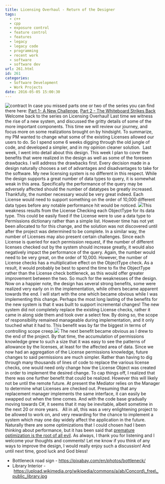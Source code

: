 ```yaml
---
title: Licensing Overhaul - Return of the Designer
tags:
  - c++
  - cpp
  - exposure control
  - feature control
  - features
  - legacy
  - legacy code
  - programming
  - recent work
  - software
  - software dev
url: 261.html
id: 261
categories:
  - Software Development
  - Work Projects
date: 2016-05-05 15:00:30
---
```


![contract](/img/post_img/contract.jpg) In case you missed parts one or two of the series you can find there here: [Part 1- A New Challenge](/2016/04/21/licensing-overhaul-introduction/), [Part 2 - The Whiteboard Strikes Back](/2016/04/28/licensing-overhaul-the-whiteboard-strikes-back/) Welcome back to the series on Licensing Overhaul! Last time we witness the rise of a new system, and discussed the gritty details of some of the more important components. This time we will review our journey, and focus more on some realizations brought on by hindsight. To summarize, my PM wanted to change what some of the existing Licenses allowed our users to do. So I spend some 6 weeks digging through the old jungle of code, and developed a simpler, and in my opinion cleaner solution.  Last week, I went into detail about this design. This week I plan to cover the benefits that were realized in the design as well as some of the foreseen drawbacks. I will address the drawbacks first. Every decision made in a design naturally chooses a set of advantages and disadvantages to take for the software. My new licensing system is no different in this respect. While the design supports a great number of data types to query, it is somewhat weak in this area. Specifically the performance of the query may be adversely affected should the number of datatypes be greatly increased. Thankfully, the number necessary would be very great indeed. Each License would need to support something on the order of 10,000 different data types before any notable performance hit would be noticed. ![](/img/post_img/bottleneck_roadsign.png)This weakness results from the License Checking each ObjectType for its data type. This could be easily fixed if the License were to use a data type to Permissions dictionary rather than a simple list. However time has not yet been allocated to for this change, and the solution was not discovered until after the project was determined to be complete. In a similar way, the number of Licenses may also present certain challenges. Since each License is queried for each permission request, if the number of different licenses checked out by the system should increase greatly, it would also negatively impact the performance of the query. Again, the number would need to be very great, on the order of 10,000. However, the number of License checks has a multiplicative effect on the ObjectType check. As a result, it would probably be best to spend the time to fix the ObjectType rather than the License check bottleneck, as this would offer greater improvement between the two. So much for the weaknesses of the design. Now on a happier note, the design has several strong benefits, some were realized very early on in the implementation, while others became apparent towards the end. I will start with the one which became obvious while I was implementing this change. Perhaps the most long lasting of the benefits for the new system is that it was built to support incremental changes! The new system did not completely replace the existing License checks, rather it came in along side them and took over a select few. By doing so, the scope of responsibility remained manageable during implementation, and it only touched what it had to. This benefit was by far the biggest in terms of controlling scope creep.![](https://upload.wikimedia.org/wikipedia/commons/a/ab/Concord_free_public_library.jpg) The next benefit became obvious as I drew to the end of the project. By that time, the accumulation of permissions knowledge grew to such a size that it was easy to see the patterns of allowance by the licenses, at least for the affected area of data. Since we now had an aggregation of the License permissions knowledge, future changes to said permissions are much simpler. Rather than having to dig through many thousands of lines of code to replace the various license checks, one would need only change how the License Object was created in order to implement the desired change. To cap things off, I realized that there was one further benefit that could be realized. However this will likely not be until the remote future. At present the Mediator relies on the Manager to determine what Licenses are checked out. Presuming that any replacement manager implements the same interface, it can easily be swapped out when the time comes. And with the code base gradually moving towards C#, it seems that it may be inevitable, albeit sometime in the next 20 or more years.   All in all, this was a very enlightening project to be allowed to work on, and very rewarding for the chance to implement a system which may one day widely affect the application in the future. Naturally there are some optimizations that I could chosen had I been thinking about performance, but it has been said that [premature optimization is the root of all evil](http://c2.com/cgi/wiki?PrematureOptimization). As always, I thank you for listening and I welcome your thoughts and comments! Let me know if you think of any ways to improve the design, I would really enjoy such a discussion! And until next time, good luck and God bless!

*   Bottleneck road sign - https://pixabay.com/en/photos/bottleneck/
*   Library Interior - https://upload.wikimedia.org/wikipedia/commons/a/ab/Concord\_free\_public_library.jpg